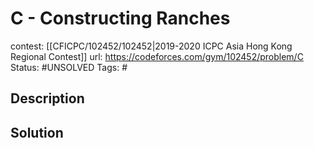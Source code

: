 # C - Constructing Ranches

contest: [[CFICPC/102452/102452|2019-2020 ICPC Asia Hong Kong Regional Contest]]
url: https://codeforces.com/gym/102452/problem/C
Status: #UNSOLVED
Tags: #

## Description

## Solution


